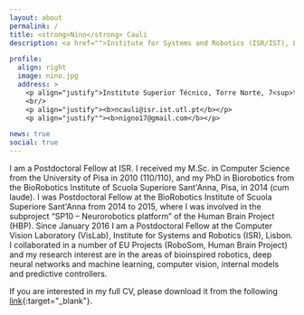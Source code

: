 ```yaml
---
layout: about
permalink: /
title: <strong>Nino</strong> Cauli
description: <a href="">Institute for Systems and Robotics (ISR/IST), LARSyS, Instituto Superior Técnico, Univ Lisboa.</a>

profile:
  align: right
  image: nino.jpg
  address: >
    <p align="justify">Instituto Superior Técnico, Torre Norte, 7<sup>th</sup> floor, Av. Rovisco Pais n<sup>o</sup>1, 1049-001, Lisboa, Portugal.</p>
    <br/>
    <p align="justify"><b>ncauli@isr.ist.utl.pt</b></p>
    <p align="justify""><b>nigno17@gmail.com</b></p>

news: true
social: true
---
```


<p>I am a Postdoctoral Fellow at ISR. I received my M.Sc. in Computer Science from the University of Pisa in 2010 (110/110), and my PhD in Biorobotics from the BioRobotics Institute of Scuola Superiore Sant'Anna, Pisa, in 2014 (cum laude). I was Postdoctoral Fellow at the BioRobotics Institute of Scuola Superiore Sant'Anna from 2014 to 2015, where I was involved in the subproject “SP10 – Neurorobotics platform” of the Human Brain Project (HBP). Since January 2016 I am a Postdoctoral Fellow at the Computer Vision Laboratory (VisLab), Institute for Systems and Robotics (ISR), Lisbon. I collaborated in a number of EU Projects (RoboSom, Human Brain Project) and my research interest are in the areas of bioinspired robotics, deep neural networks and machine learning, computer vision, internal models and predictive controllers.</p>

If you are interested in my full CV, please download it from the following [link](../assets/pdf/CV.pdf){:target="\_blank"}.
